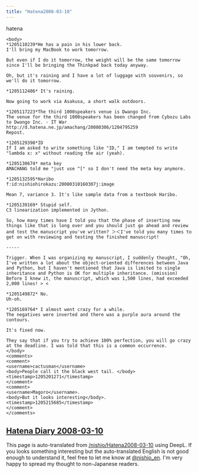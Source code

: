 ```yaml
---
title: "Hatena2008-03-10"
---
```


hatena

```
<body>
*1205110239*He has a pain in his lower back.
I'll bring my MacBook to work tomorrow.

But even if I do it tomorrow, the weight will be the same tomorrow since I'll be bringing the Thinkpad back today anyway.

Oh, but it's raining and I have a lot of luggage with souvenirs, so we'll do it tomorrow.

*1205112486* It's raining.

Now going to work via Asakusa, a short walk outdoors.

*1205117223*The third 1000speakers venue is Dwango Inc.
The venue for the third 1000speakers has been changed from Cybozu Labs to Dwango Inc. - IT War
http://d.hatena.ne.jp/amachang/20080306/1204795259
Repost.

*1205129398*ID
If I am asked to write something like "ID," I am tempted to write "lambda x: x" without reading the air (yeah).

*1205130674* meta key
AMACHANG told me "just use ^[" so I don't need the meta key anymore.

*1205132595*Haribo
f:id:nishiohirokazu:20080310160307j:image

Mean 7, variance 3. It's like sample data from a textbook Haribo.

*1205139169* Stupid self.
C3 linearization implemented in Jython.

So, how many times have I told you that the phase of inserting new things like that is long over and you should just go ahead and review and test the manuscript you've written? ＞＜I've told you many times to get on with reviewing and testing the finished manuscript!

-----

Trigger. When I was organizing my manuscript, I suddenly thought, "Oh, I've written a lot about the object-oriented differences between Java and Python, but I haven't mentioned that Java is limited to single inheritance and Python is OK for multiple inheritance. (omission) Before I knew it, the manuscript, which was 1,500 lines, had exceeded 2,000 lines! > <

*1205149872* No.
Uh-oh.

*1205169764* I almost went crazy for a while.
The negatives were inverted and there was a purple aura around the contours.

It's fixed now.

They say that if you try to achieve 100% perfection, you will go crazy at the deadline. I was told that this is a common occurrence.
</body>
<comments>
<comment>
<username>cactusman</username>
<body>People call it the black west tail. </body>
<timestamp>1205201271</timestamp>
</comment>
<comment>
<username>Magoro</username>.
<body>But it looks interesting</body>.
<timestamp>1205215685</timestamp>
</comment>
</comments>
```


[Hatena Diary 2008-03-10](https://nishiohirokazu.hatenadiary.org/archive/2008/03/10)
---
This page is auto-translated from [/nishio/Hatena2008-03-10](https://scrapbox.io/nishio/Hatena2008-03-10) using DeepL. If you looks something interesting but the auto-translated English is not good enough to understand it, feel free to let me know at [@nishio_en](https://twitter.com/nishio_en). I'm very happy to spread my thought to non-Japanese readers.